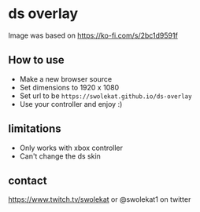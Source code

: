 # ds overlay

Image was based on https://ko-fi.com/s/2bc1d9591f

## How to use

* Make a new browser source
* Set dimensions to 1920 x 1080
* Set url to be `https://swolekat.github.io/ds-overlay`
* Use your controller and enjoy :)

## limitations
* Only works with xbox controller
* Can't change the ds skin

## contact
https://www.twitch.tv/swolekat
or @swolekat1 on twitter